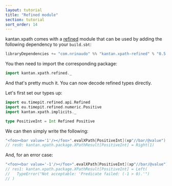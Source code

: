 ```yaml
---
layout: tutorial
title: "Refined module"
section: tutorial
sort_order: 14
---
```

kantan.xpath comes with a [refined](https://github.com/fthomas/refined) module that can be used
by adding the following dependency to your `build.sbt`:

```scala
libraryDependencies += "com.nrinaudo" %% "kantan.xpath-refined" % "0.5.2"
```

You then need to import the corresponding package:

```scala
import kantan.xpath.refined._
```

And that's pretty much it. You can now decode refined types directly.

Let's first set our types up:

```scala
import eu.timepit.refined.api.Refined
import eu.timepit.refined.numeric.Positive
import kantan.xpath.implicits._

type PositiveInt = Int Refined Positive
```

We can then simply write the following:

```scala
"<foo><bar value='1'/></foo>".evalXPath[PositiveInt](xp"//bar/@value")
// res0: kantan.xpath.package.XPathResult[PositiveInt] = Right(1)
```

And, for an error case:

```scala
"<foo><bar value='-1'/></foo>".evalXPath[PositiveInt](xp"//bar/@value")
// res1: kantan.xpath.package.XPathResult[PositiveInt] = Left(
//   TypeError("Not acceptable: 'Predicate failed: (-1 > 0).'")
// )
```
